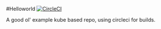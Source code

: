 #Helloworld
[![CircleCI](https://circleci.com/gh/rangeadept/helloworld.svg?style=svg)](https://circleci.com/gh/rangeadept/helloworld)

A good ol' example kube based repo, using circleci for builds. 

